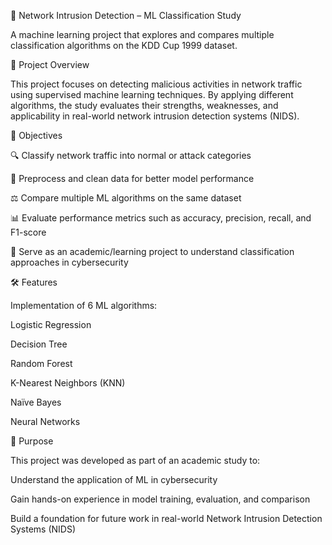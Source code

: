 🚨 Network Intrusion Detection – ML Classification Study

A machine learning project that explores and compares multiple classification algorithms on the KDD Cup 1999 dataset.

📌 Project Overview

This project focuses on detecting malicious activities in network traffic using supervised machine learning techniques. By applying different algorithms, the study evaluates their strengths, weaknesses, and applicability in real-world network intrusion detection systems (NIDS).

🎯 Objectives

  🔍 Classify network traffic into normal or attack categories

  🧹 Preprocess and clean data for better model performance

  ⚖️ Compare multiple ML algorithms on the same dataset

  📊 Evaluate performance metrics such as accuracy, precision, recall, and F1-score

  📖 Serve as an academic/learning project to understand classification approaches in cybersecurity

  🛠️ Features

Implementation of 6 ML algorithms:

  Logistic Regression

  Decision Tree

  Random Forest

  K-Nearest Neighbors (KNN)

  Naïve Bayes

  Neural Networks

🚀 Purpose

This project was developed as part of an academic study to:

  Understand the application of ML in cybersecurity

  Gain hands-on experience in model training, evaluation, and comparison

  Build a foundation for future work in real-world Network Intrusion Detection Systems (NIDS)

